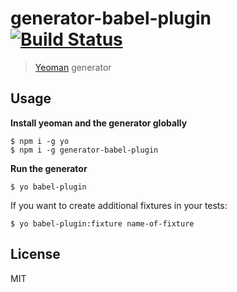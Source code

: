 # generator-babel-plugin [![Build Status](https://secure.travis-ci.org/thejameskyle/generator-babel-plugin.png?branch=master)](https://travis-ci.org/thejameskyle/generator-babel-plugin)

> [Yeoman](http://yeoman.io) generator

## Usage

**Install yeoman and the generator globally**

```shell
$ npm i -g yo
$ npm i -g generator-babel-plugin
```

**Run the generator**

```shell
$ yo babel-plugin
```

If you want to create additional fixtures in your tests:

```shell
$ yo babel-plugin:fixture name-of-fixture
```

## License

MIT
